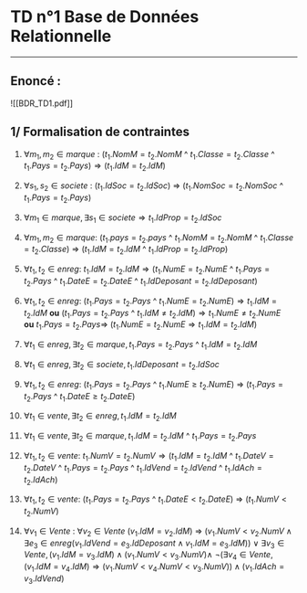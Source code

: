 # TD n°1 Base de Données Relationnelle
---
## Enoncé :
![[BDR_TD1.pdf]]

## 1/ Formalisation de contraintes

1. $\forall m_{1},m_{2} \in marque$ : 
$(t_{1}.NomM = t_{2}.NomM$ ^ $t_{1}.Classe = t_{2}.Classe$ ^ $t_{1}.Pays= t_{2}.Pays) \Rightarrow (t_{1}.IdM = t_{2}.IdM)$           

2. $\forall s_{1},s_{2} \in societe$ :
($t_{1}.IdSoc = t_{2}.IdSoc$) $\Rightarrow$ ($t_{1}.NomSoc = t_{2}.NomSoc$ ^ $t_{1}.Pays = t_{2}.Pays$)

3. $\forall m_{1} \in marque, \exists s_{1} \in societe \Rightarrow t_{1}.IdProp = t_{2}.IdSoc$ 

4. $\forall m_{1},m_{2} \in marque :$
($t_{1}.pays = t_{2}.pays$ ^ $t_{1}.NomM = t_{2}.NomM$ ^ $t_{1}.Classe = t_{2}.Classe$) $\Rightarrow$ ($t_{1}.IdM = t_{2}.IdM$ ^ $t_{1}.IdProp = t_{2}.IdProp$)

5. $\forall t_{1},t_{2} \in enreg:$
$t_{1}.IdM = t_{2}.IdM \Rightarrow (t_{1}.NumE = t_{2}.NumE$ ^ $t_{1}.Pays = t_{2}.Pays$ ^ $t_{1}.DateE = t_{2}.DateE$ ^ $t_{1}.IdDeposant = t_{2}.IdDeposant$)

6. $\forall t_{1},t_{2} \in enreg:$
($t_{1}.Pays = t_{2}.Pays$ ^ $t_{1}.NumE = t_{2}.NumE) \Rightarrow t_{1}.IdM= t_{2}.IdM$ 
**ou**
($t_{1}.Pays = t_{2}.Pays$ ^ $t_{1}.IdM \neq t_{2}.IdM) \Rightarrow t_{1}.NumE \neq t_{2}.NumE$  
**ou**
$t_{1}.Pays = t_{2}.Pays \Rightarrow$  ($t_{1}.NumE = t_{2}.NumE \Rightarrow t_{1}.IdM= t_{2}.IdM$) 

7. $\forall t_{1} \in enreg, \exists t_{2} \in marque, t_{1}.Pays= t_2.Pays$ ^ $t_{1}.IdM = t_{2}.IdM$

8. $\forall t_{1} \in enreg, \exists t_{2} \in societe, t_1.IdDeposant = t_{2}.IdSoc$ 

9. $\forall t_{1},t_{2} \in enreg:$
($t_{1}.Pays = t_{2}.Pays$ ^ $t_{1}.NumE \geq t_{2}.NumE$) $\Rightarrow$ ($t_{1}.Pays = t_{2}.Pays$ ^ $t_{1}.DateE \geq t_{2}.DateE$)

10. $\forall t_{1} \in vente, \exists t_{2} \in enreg, t_{1}.IdM = t_{2}.IdM$

11. $\forall t_{1} \in vente, \exists t_{2} \in marque, t_{1}.IdM = t_{2}.IdM$ ^ $t_{1}.Pays =t_{2}.Pays$ 

12. $\forall t_{1},t_{2} \in vente:$
$t_{1}.NumV = t_{2}.NumV \Rightarrow (t_{1}.IdM = t_{2}.IdM$ ^ $t_{1}.DateV = t_{2}.DateV$ ^ $t_{1}.Pays = t_{2}.Pays$ ^ $t_{1}.IdVend = t_{2}.IdVend$ ^ $t_{1}.IdAch = t_{2}.IdAch$) 

13. $\forall t_{1},t_{2} \in vente:$
($t_{1}.Pays = t_{2}.Pays$ ^ $t_{1}.DateE < t_{2}.DateE$) $\Rightarrow$ ($t_{1}.NumV < t_{2}.NumV$)

14. $\forall v_{1}\in Vente$ :
$\forall v_{2} \in Vente$ ($v_{1}.IdM = v_{2}.IdM$) $\Rightarrow$ ($v_{1}.NumV < v_{2}.NumV \wedge \exists e_{3}\in enreg (v_{1}.IdVend = e_{3}.IdDeposant \wedge v_{1}.IdM = e_{3}.IdM)$) $\vee$ $\exists v_{3}\in Vente, (v_{1}.IdM = v_{3}.IdM) \wedge (v_{1}.NumV < v_{3}.NumV) \wedge$
$\neg(\exists v_{4}\in Vente, (v_{1}.IdM = v_{4}.IdM)\Rightarrow (v_{1}.NumV<v_{4}.NumV<v_{3}.NumV)) \wedge (v_{1}.IdAch = v_{3}.IdVend)$  